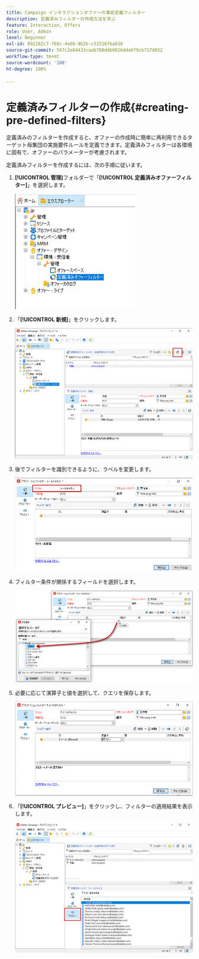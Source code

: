 ```yaml
---
title: Campaign インタラクションオファーの事前定義フィルター
description: 定義済みフィルターの作成方法を学ぶ
feature: Interaction, Offers
role: User, Admin
level: Beginner
exl-id: 092262c7-768c-4e86-9b2b-c52516f6a030
source-git-commit: 567c2e84433caab708ddb9026dda6f9cb717d032
workflow-type: tm+mt
source-wordcount: '108'
ht-degree: 100%

---
```


# 定義済みフィルターの作成{#creating-pre-defined-filters}

定義済みのフィルターを作成すると、オファーの作成時に簡単に再利用できるターゲット母集団の実施要件ルールを定義できます。定義済みフィルターは各環境に固有で、オファーのパラメーターが考慮されます。

定義済みフィルターを作成するには、次の手順に従います。

1. **[!UICONTROL 管理]**&#x200B;フォルダーで「**[!UICONTROL 定義済みオファーフィルター]**」を選択します。

   ![](assets/offer_filter_create_005.png)

1. 「**[!UICONTROL 新規]**」をクリックします。

   ![](assets/offer_filter_create_001.png)

1. 後でフィルターを識別できるように、ラベルを変更します。

   ![](assets/offer_filter_create_002.png)

1. フィルター条件が関係するフィールドを選択します。

   ![](assets/offer_filter_create_003.png)

1. 必要に応じて演算子と値を選択して、クエリを保存します。

   ![](assets/offer_filter_create_004.png)

1. 「**[!UICONTROL プレビュー]**」をクリックし、フィルターの適用結果を表示します。

   ![](assets/offer_filter_create_006.png)
